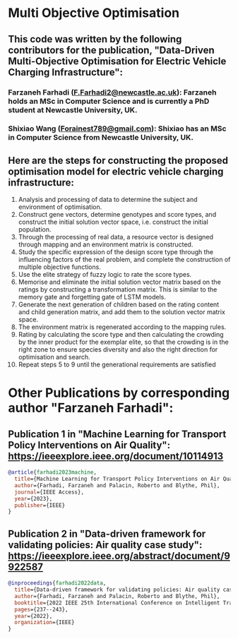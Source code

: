 # Multi Objective Optimisation

## This code was written by the following contributors for the publication, "Data-Driven Multi-Objective Optimisation for Electric Vehicle Charging Infrastructure":

### Farzaneh Farhadi (F.Farhadi2@newcastle.ac.uk): Farzaneh holds an MSc in Computer Science and is currently a PhD student at Newcastle University, UK.

### Shixiao Wang (Forainest789@gmail.com): Shixiao has an MSc in Computer Science from Newcastle University, UK.



## Here are the steps for constructing the proposed optimisation model for electric vehicle charging infrastructure:
1. Analysis and processing of data to determine the subject and environment of optimisation.
2. Construct gene vectors, determine genotypes and score types, and construct the initial solution vector space,
i.e. construct the initial population.
3. Through the processing of real data, a resource vector is designed through mapping and an environment
matrix is constructed.
4. Study the specific expression of the design score type through the influencing factors of the real problem, and
complete the construction of multiple objective functions.
5. Use the elite strategy of fuzzy logic to rate the score types.
6. Memorise and eliminate the initial solution vector matrix based on the ratings by constructing a transformation
matrix. This is similar to the memory gate and forgetting gate of LSTM models.
7. Generate the next generation of children based on the rating content and child generation matrix, and add
them to the solution vector matrix space.
8. The environment matrix is regenerated according to the mapping rules.
9. Rating by calculating the score type and then calculating the crowding by the inner product for the exemplar
elite, so that the crowding is in the right zone to ensure species diversity and also the right direction for
optimisation and search.
10. Repeat steps 5 to 9 until the generational requirements are satisfied


# Other Publications by corresponding author "Farzaneh Farhadi": 
## Publication 1 in "Machine Learning for Transport Policy Interventions on Air Quality": https://ieeexplore.ieee.org/document/10114913

```bibtex
@article{farhadi2023machine,
  title={Machine Learning for Transport Policy Interventions on Air Quality},
  author={Farhadi, Farzaneh and Palacin, Roberto and Blythe, Phil},
  journal={IEEE Access},
  year={2023},
  publisher={IEEE}
}
```

## Publication 2 in "Data-driven framework for validating policies: Air quality case study": https://ieeexplore.ieee.org/abstract/document/9922587

```bibtex
@inproceedings{farhadi2022data,
  title={Data-driven framework for validating policies: Air quality case study},
  author={Farhadi, Farzaneh and Palacin, Roberto and Blythe, Phil},
  booktitle={2022 IEEE 25th International Conference on Intelligent Transportation Systems (ITSC)},
  pages={237--243},
  year={2022},
  organization={IEEE}
}
```

